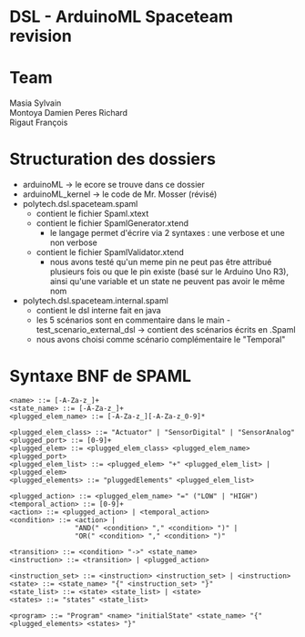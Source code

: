# DSL - ArduinoML Spaceteam revision

# Team

Masia Sylvain  
Montoya Damien 
Peres Richard   
Rigaut François

# Structuration des dossiers

- arduinoML -> le ecore se trouve dans ce dossier  
- arduinoML_kernel -> le code de Mr. Mosser (révisé)  
- polytech.dsl.spaceteam.spaml
  - contient le fichier Spaml.xtext  
  - contient le fichier SpamlGenerator.xtend
    - le langage permet d'écrire via 2 syntaxes : une verbose et une non verbose
  - contient le fichier SpamlValidator.xtend
    - nous avons testé qu'un meme pin ne peut pas être attribué plusieurs fois ou que le pin existe (basé sur le Arduino Uno R3), ainsi qu'une variable et un state ne peuvent pas avoir le même nom
- polytech.dsl.spaceteam.internal.spaml
	- contient le dsl interne fait en java
	- les 5 scénarios sont en commentaire dans le main
-test_scenario_external_dsl -> contient des scénarios écrits en .Spaml
  - nous avons choisi comme scénario complémentaire le "Temporal"



# Syntaxe BNF de SPAML

```BNF
<name> ::= [-A-Za-z_]+
<state_name> ::= [-A-Za-z_]+
<plugged_elem_name> ::= [-A-Za-z_][-A-Za-z_0-9]*

<plugged_elem_class> ::= "Actuator" | "SensorDigital" | "SensorAnalog"
<plugged_port> ::= [0-9]+
<plugged_elem> ::= <plugged_elem_class> <plugged_elem_name> <plugged_port>
<plugged_elem_list> ::= <plugged_elem> "+" <plugged_elem_list> | <plugged_elem>
<plugged_elements> ::= "pluggedElements" <plugged_elem_list>

<plugged_action> ::= <plugged_elem_name> "=" ("LOW" | "HIGH")
<temporal_action> ::= [0-9]+
<action> ::= <plugged_action> | <temporal_action>
<condition> ::= <action> | 
				"AND(" <condition> "," <condition> ")" |
				"OR(" <condition> "," <condition> ")"

<transition> ::= <condition> "->" <state_name>
<instruction> ::= <transition> | <plugged_action>

<instruction_set> ::= <instruction> <instruction_set> | <instruction>
<state> ::= <state_name> "{" <instruction_set> "}"
<state_list> ::= <state> <state_list> | <state>
<states> ::= "states" <state_list>

<program> ::= "Program" <name> "initialState" <state_name> "{" <plugged_elements> <states> "}"
```

